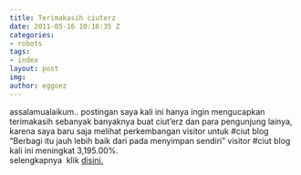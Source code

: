 ```yaml
---
title: Terimakasih ciuterz
date: 2011-05-16 10:18:35 Z
categories:
- robots
tags:
- index
layout: post
img: 
author: eggoez
---
```


<p>assalamualaikum.. postingan saya kali ini hanya ingin mengucapkan terimakasih sebanyak banyaknya buat ciut’erz dan para pengunjung lainya, karena saya baru saja melihat perkembangan visitor untuk #ciut blog “Berbagi itu jauh lebih baik dari pada menyimpan sendiri” visitor #ciut blog kali ini meningkat 3,195.00%.<br>
selengkapnya&nbsp; klik <a title="Terimaksih ciuterz" href="https://ciutirc.blogspot.com/2011/05/terimakasih-ciuterz.html">disini.</a></p>